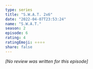 ```yaml
---
type: series
title: "S.W.A.T. 2x6"
date: "2022-04-07T23:53:24"
name: "S.W.A.T."
season: 2
episode: 6
rating: 4
ratingEmoji: ⭐️⭐️⭐️⭐️
share: false
---
```


_[No review was written for this episode]_

